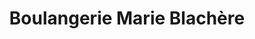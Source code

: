---
title: "Boulangerie Marie Blachère"
url: /labenne/boulangerie-marie-blachere/
shop: boulangerie
---
